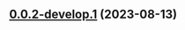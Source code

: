 ## [0.0.2-develop.1](https://git.lumeweb.com/LumeWeb/web3extension.io/compare/v0.0.1...v0.0.2-develop.1) (2023-08-13)
